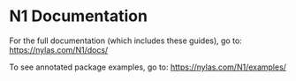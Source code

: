 # N1 Documentation

For the full documentation (which includes these guides), go to:
https://nylas.com/N1/docs/

To see annotated package examples, go to: https://nylas.com/N1/examples/
